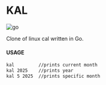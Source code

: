 # KAL

![go](https://img.shields.io/badge/Go-00ADD8?logo=go&logoColor=fff&style=flat)

Clone of linux cal written in Go.

#### USAGE

```bash
kal         //prints current month
kal 2025    //prints year
kal 5 2025  //prints specific month
```
